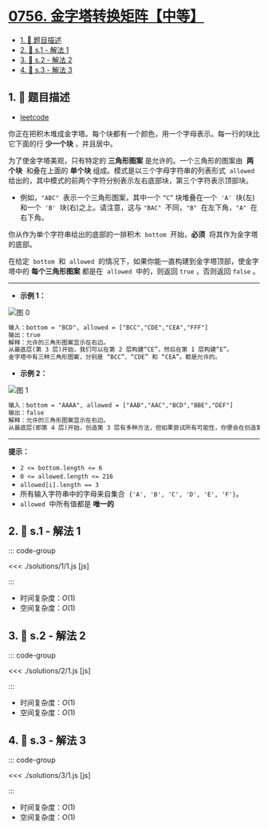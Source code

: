 # [0756. 金字塔转换矩阵【中等】](https://github.com/tnotesjs/TNotes.leetcode/tree/main/notes/0756.%20%E9%87%91%E5%AD%97%E5%A1%94%E8%BD%AC%E6%8D%A2%E7%9F%A9%E9%98%B5%E3%80%90%E4%B8%AD%E7%AD%89%E3%80%91)

<!-- region:toc -->

- [1. 📝 题目描述](#1--题目描述)
- [2. 🎯 s.1 - 解法 1](#2--s1---解法-1)
- [3. 🎯 s.2 - 解法 2](#3--s2---解法-2)
- [4. 🎯 s.3 - 解法 3](#4--s3---解法-3)

<!-- endregion:toc -->

## 1. 📝 题目描述

- [leetcode](https://leetcode.cn/problems/pyramid-transition-matrix/)

你正在把积木堆成金字塔。每个块都有一个颜色，用一个字母表示。每一行的块比它下面的行 **少一个块** ，并且居中。

为了使金字塔美观，只有特定的 **三角形图案** 是允许的。一个三角形的图案由  **两个块**  和叠在上面的 **单个块** 组成。模式是以三个字母字符串的列表形式  `allowed`  给出的，其中模式的前两个字符分别表示左右底部块，第三个字符表示顶部块。

- 例如，`"ABC"`  表示一个三角形图案，其中一个 `“C”` 块堆叠在一个  `'A'`  块(左)和一个  `'B'`  块(右)之上。请注意，这与 `"BAC"`  不同，`"B"`  在左下角，`"A"`  在右下角。

你从作为单个字符串给出的底部的一排积木  `bottom`  开始，**必须**  将其作为金字塔的底部。

在给定  `bottom`  和  `allowed`  的情况下，如果你能一直构建到金字塔顶部，使金字塔中的 **每个三角形图案** 都是在  `allowed`  中的，则返回 `true` ，否则返回 `false` 。

---

- **示例 1：**

![图 0](https://cdn.jsdelivr.net/gh/tnotesjs/imgs@main/2025-09-15-20-28-39.png)

```txt
输入：bottom = "BCD", allowed = ["BCC","CDE","CEA","FFF"]
输出：true
解释：允许的三角形图案显示在右边。
从最底层(第 3 层)开始，我们可以在第 2 层构建“CE”，然后在第 1 层构建“E”。
金字塔中有三种三角形图案，分别是 “BCC”、“CDE” 和 “CEA”。都是允许的。
```

- **示例 2：**

![图 1](https://cdn.jsdelivr.net/gh/tnotesjs/imgs@main/2025-09-15-20-28-44.png)

```txt
输入：bottom = "AAAA", allowed = ["AAB","AAC","BCD","BBE","DEF"]
输出：false
解释：允许的三角形图案显示在右边。
从最底层(即第 4 层)开始，创造第 3 层有多种方法，但如果尝试所有可能性，你便会在创造第 1 层前陷入困境。
```

---

**提示：**

- `2 <= bottom.length <= 6`
- `0 <= allowed.length <= 216`
- `allowed[i].length == 3`
- 所有输入字符串中的字母来自集合  `{'A', 'B', 'C', 'D', 'E', 'F'}`。
- `allowed`  中所有值都是 **唯一的**

## 2. 🎯 s.1 - 解法 1

::: code-group

<<< ./solutions/1/1.js [js]

:::

- 时间复杂度：$O(1)$
- 空间复杂度：$O(1)$

## 3. 🎯 s.2 - 解法 2

::: code-group

<<< ./solutions/2/1.js [js]

:::

- 时间复杂度：$O(1)$
- 空间复杂度：$O(1)$

## 4. 🎯 s.3 - 解法 3

::: code-group

<<< ./solutions/3/1.js [js]

:::

- 时间复杂度：$O(1)$
- 空间复杂度：$O(1)$
